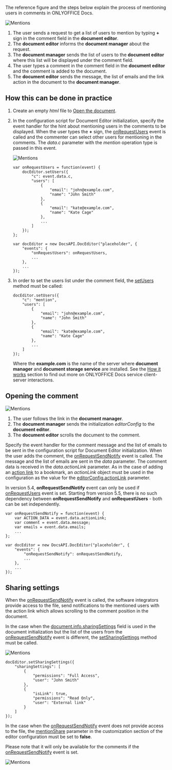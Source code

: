 The reference figure and the steps below explain the process of mentioning users in comments in ONLYOFFICE Docs.

![Mentions](/assets/images/editor/mentions-create.png)

1. The user sends a request to get a list of users to mention by typing **+** sign in the comment field in the **document editor**.
2. The **document editor** informs the **document manager** about the request.
3. The **document manager** sends the list of users to the **document editor** where this list will be displayed under the comment field.
4. The user types a comment in the comment field in the **document editor** and the comment is added to the document.
5. The **document editor** sends the message, the list of emails and the link action in the document to the **document manager**.

## How this can be done in practice

1. Create an empty *html* file to [Open the document](/editors/open#apply).

2. In the configuration script for Document Editor initialization, specify the event handler for the hint about mentioning users in the comments to be displayed. When the user types the **+** sign, the [onRequestUsers](/editors/config/events#onRequestUsers) event is called and the commenter can select other users for mentioning in the comments. The *data.c* parameter with the *mention* operation type is passed in this event.

   ![Mentions](/assets/images/editor/onRequestUsers.png)

   ```
   var onRequestUsers = function(event) {
       docEditor.setUsers({
           "c": event.data.c,
           "users": [
               {
                   "email": "john@example.com",
                   "name": "John Smith"
               },
               {
                   "email": "kate@example.com",
                   "name": "Kate Cage"
               },
               ...
           ]
       });
   };

   var docEditor = new DocsAPI.DocEditor("placeholder", {
       "events": {
           "onRequestUsers": onRequestUsers,
           ...
       },
       ...
   });
   ```

3. In order to set the users list under the comment field, the [setUsers](/editors/methods#setUsers) method must be called:

   ```
   docEditor.setUsers({
       "c": "mention",
       "users": [
           {
               "email": "john@example.com",
               "name": "John Smith"
           },
           {
               "email": "kate@example.com",
               "name": "Kate Cage"
           },
           ...
       ]
   });
   ```

   Where the **example.com** is the name of the server where **document manager** and **document storage service** are installed. See the [How it works](/editors/howitworks) section to find out more on ONLYOFFICE Docs service client-server interactions.

## Opening the comment

![Mentions](/assets/images/editor/actionLink-open.png)

1. The user follows the link in the **document manager**.
2. The **document manager** sends the initialization *editorConfig* to the **document editor**.
3. The **document editor** scrolls the document to the comment.

Specify the event handler for the comment message and the list of emails to be sent in the configuration script for Document Editor initialization. When the user adds the comment, the [onRequestSendNotify](/editors/config/events#onRequestSendNotify) event is called. The message and the list of emails are sent in the *data* parameter. The comment data is received in the *data.actionLink* parameter. As in the case of adding an [action link](/editors/actionlink#apply) to a bookmark, an *actionLink* object must be used in the configuration as the value for the [editorConfig.actionLink](/editors/config/editor#actionLink) parameter.

In version 5.4, **onRequestSendNotify** event can only be used if [onRequestUsers](#onRequestUsers) event is set. Starting from version 5.5, there is no such dependency between **onRequestSendNotify** and **onRequestUsers** - both can be set independently.

```
var onRequestSendNotify = function(event) {
    var ACTION_DATA = event.data.actionLink;
    var comment = event.data.message;
    var emails = event.data.emails;
    ...
};

var docEditor = new DocsAPI.DocEditor("placeholder", {
    "events": {
        "onRequestSendNotify": onRequestSendNotify,
        ...
    },
    ...
});
```

## Sharing settings

When the [onRequestSendNotify](/editors/config/events#onRequestSendNotify) event is called, the software integrators provide access to the file, send notifications to the mentioned users with the action link which allows scrolling to the comment position in the document.

In the case when the [document.info.sharingSettings](/editors/config/document/info#sharingSettings) field is used in the document initialization but the list of the users from the [onRequestSendNotify](/editors/config/events#onRequestSendNotify) event is different, the [setSharingSettings](/editors/methods#setSharingSettings) method must be called.

![Mentions](/assets/images/editor/sharing_settings.png)

```
docEditor.setSharingSettings({
    "sharingSettings": [
        {
            "permissions": "Full Access",
            "user": "John Smith"
        },
        {
            "isLink": true,
            "permissions": "Read Only",
            "user": "External link"
        }
    ]
});
```

In the case when the [onRequestSendNotify](/editors/config/events#onRequestSendNotify) event does not provide access to the file, the [mentionShare](/editors/config/editor/customization#mentionShare) parameter in the customization section of the editor configuration must be set to **false**.

Please note that it will only be available for the comments if the [onRequestSendNotify](/editors/config/events#onRequestSendNotify) event is set.

![Mentions](/assets/images/editor/mentionShare.png)
